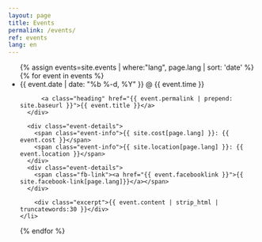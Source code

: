 ```yaml
---
layout: page
title: Events
permalink: /events/
ref: events
lang: en
---
```


<ul class="event-list-page">
  {% assign events=site.events | where:"lang", page.lang | sort: 'date' %}
  {% for event in events %}
    <li>
      <div>
        <span class="post-meta">{{ event.date | date: "%b %-d, %Y" }} @ {{ event.time }}</span>

          <a class="heading" href="{{ event.permalink | prepend: site.baseurl }}">{{ event.title }}</a>
      </div>

      <div class="event-details">
        <span class="event-info">{{ site.cost[page.lang] }}: {{ event.cost }}</span>
        <span class="event-info">{{ site.location[page.lang] }}: {{ event.location }}</span>
      </div>
      <div class="event-details">
        <span class="fb-link"><a href="{{ event.facebooklink }}">{{ site.facebook-link[page.lang]}}</a></span>
      </div>

        <div class="excerpt">{{ event.content | strip_html | truncatewords:30 }}</div>
    </li>
  {% endfor %}
</ul>
